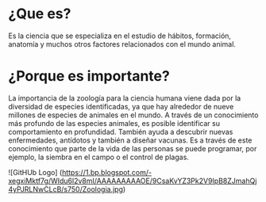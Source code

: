 # ¿Que es?
Es la ciencia que se especializa en el estudio de hábitos, formación, anatomía y muchos otros factores relacionados con el mundo animal.
# ¿Porque es importante? 
La importancia de la zoología para la ciencia humana viene dada por la diversidad de especies identificadas, ya que hay alrededor de nueve millones de especies de animales en el mundo.
A través de un conocimiento más profundo de las especies animales, es posible identificar su comportamiento en profundidad. También ayuda a descubrir nuevas enfermedades, antídotos y también a diseñar vacunas. Es a través de este conocimiento que parte de la vida de las personas se puede programar, por ejemplo, la siembra en el campo o el control de plagas.

![GitHUb Logo] (https://1.bp.blogspot.com/-xegxiMktf7g/WIdu6l2v8mI/AAAAAAAAAOE/9CsaKvYZ3Pk2V9IpB8ZJmahQj4yPJRLNwCLcB/s750/Zoologia.jpg)




